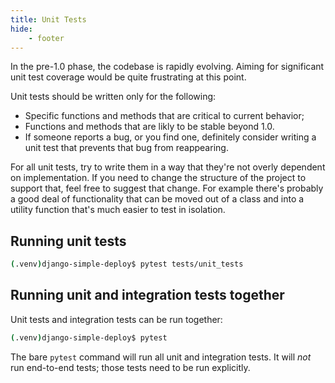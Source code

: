 ```yaml
---
title: Unit Tests
hide:
    - footer
---
```


In the pre-1.0 phase, the codebase is rapidly evolving. Aiming for significant unit test coverage would be quite frustrating at this point.

Unit tests should be written only for the following:

- Specific functions and methods that are critical to current behavior;
- Functions and methods that are likly to be stable beyond 1.0.
- If someone reports a bug, or you find one, definitely consider writing a unit test that prevents that bug from reappearing.

For all unit tests, try to write them in a way that they're not overly dependent on implementation. If you need to change the structure of the project to support that, feel free to suggest that change. For example there's probably a good deal of functionality that can be moved out of a class and into a utility function that's much easier to test in isolation.

Running unit tests
---

```sh
(.venv)django-simple-deploy$ pytest tests/unit_tests
```

Running unit and integration tests together
---

Unit tests and integration tests can be run together:

```sh
(.venv)django-simple-deploy$ pytest
```

The bare `pytest` command will run all unit and integration tests. It will *not* run end-to-end tests; those tests need to be run explicitly.